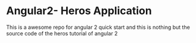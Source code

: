 # Angular2- Heros Application

This is a awesome repo for angular 2 quick start and this is nothing but the source code of the heros tutorial of angular 2
